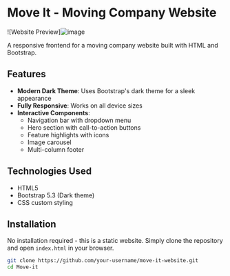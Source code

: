 # Move It - Moving Company Website

![Website Preview]![image](https://github.com/user-attachments/assets/bf4220dd-13ef-4e5e-a0b4-5a8af70febca)


A responsive frontend for a moving company website built with HTML and Bootstrap.

## Features

- **Modern Dark Theme**: Uses Bootstrap's dark theme for a sleek appearance
- **Fully Responsive**: Works on all device sizes
- **Interactive Components**:
  - Navigation bar with dropdown menu
  - Hero section with call-to-action buttons
  - Feature highlights with icons
  - Image carousel
  - Multi-column footer

## Technologies Used

- HTML5
- Bootstrap 5.3 (Dark theme)
- CSS custom styling

## Installation

No installation required - this is a static website. Simply clone the repository and open `index.html` in your browser.

```bash
git clone https://github.com/your-username/move-it-website.git
cd Move-it
